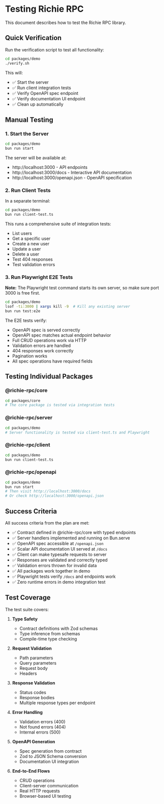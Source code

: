 # Testing Richie RPC

This document describes how to test the Richie RPC library.

## Quick Verification

Run the verification script to test all functionality:

```bash
cd packages/demo
./verify.sh
```

This will:
- ✅ Start the server
- ✅ Run client integration tests
- ✅ Verify OpenAPI spec endpoint
- ✅ Verify documentation UI endpoint
- ✅ Clean up automatically

## Manual Testing

### 1. Start the Server

```bash
cd packages/demo
bun run start
```

The server will be available at:
- http://localhost:3000 - API endpoints
- http://localhost:3000/docs - Interactive API documentation
- http://localhost:3000/openapi.json - OpenAPI specification

### 2. Run Client Tests

In a separate terminal:

```bash
cd packages/demo
bun run client-test.ts
```

This runs a comprehensive suite of integration tests:
- List users
- Get a specific user
- Create a new user
- Update a user
- Delete a user
- Test 404 responses
- Test validation errors

### 3. Run Playwright E2E Tests

**Note:** The Playwright test command starts its own server, so make sure port 3000 is free first.

```bash
cd packages/demo
lsof -ti:3000 | xargs kill -9  # Kill any existing server
bun run test:e2e
```

The E2E tests verify:
- OpenAPI spec is served correctly
- OpenAPI spec matches actual endpoint behavior
- Full CRUD operations work via HTTP
- Validation errors are handled
- 404 responses work correctly
- Pagination works
- All spec operations have required fields

## Testing Individual Packages

### @richie-rpc/core

```bash
cd packages/core
# The core package is tested via integration tests
```

### @richie-rpc/server

```bash
cd packages/demo
# Server functionality is tested via client-test.ts and Playwright
```

### @richie-rpc/client

```bash
cd packages/demo
bun run client-test.ts
```

### @richie-rpc/openapi

```bash
cd packages/demo
bun run start
# Then visit http://localhost:3000/docs
# Or check http://localhost:3000/openapi.json
```

## Success Criteria

All success criteria from the plan are met:

- ✅ Contract defined in @richie-rpc/core with typed endpoints
- ✅ Server handlers implemented and running on Bun.serve
- ✅ OpenAPI spec accessible at `/openapi.json`
- ✅ Scalar API documentation UI served at `/docs`
- ✅ Client can make typesafe requests to server
- ✅ Responses are validated and correctly typed
- ✅ Validation errors thrown for invalid data
- ✅ All packages work together in demo
- ✅ Playwright tests verify `/docs` and endpoints work
- ✅ Zero runtime errors in demo integration test

## Test Coverage

The test suite covers:

1. **Type Safety**
   - Contract definitions with Zod schemas
   - Type inference from schemas
   - Compile-time type checking

2. **Request Validation**
   - Path parameters
   - Query parameters
   - Request body
   - Headers

3. **Response Validation**
   - Status codes
   - Response bodies
   - Multiple response types per endpoint

4. **Error Handling**
   - Validation errors (400)
   - Not found errors (404)
   - Internal errors (500)

5. **OpenAPI Generation**
   - Spec generation from contract
   - Zod to JSON Schema conversion
   - Documentation UI integration

6. **End-to-End Flows**
   - CRUD operations
   - Client-server communication
   - Real HTTP requests
   - Browser-based UI testing

